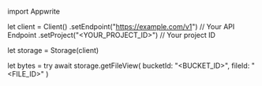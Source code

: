 import Appwrite

let client = Client()
    .setEndpoint("https://example.com/v1") // Your API Endpoint
    .setProject("<YOUR_PROJECT_ID>") // Your project ID

let storage = Storage(client)

let bytes = try await storage.getFileView(
    bucketId: "<BUCKET_ID>",
    fileId: "<FILE_ID>"
)

